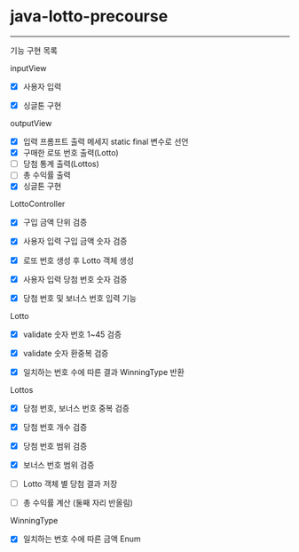 # java-lotto-precourse
---
기능 구현 목록

inputView
- [x] 사용자 입력
- [x] 싱글톤 구현


outputView
- [x] 입력 프롬프트 출력 메세지 static final 변수로 선언
- [x] 구매한 로또 번호 출력(Lotto)
- [ ] 당첨 통계 출력(Lottos)
- [ ] 총 수익률 출력
- [x] 싱글톤 구현

LottoController
- [x] 구입 금액 단위 검증
- [x] 사용자 입력 구입 금액 숫자 검증
- [x] 로또 번호 생성 후 Lotto 객체 생성
- [x] 사용자 입력 당첨 번호 숫자 검증
- [x] 당첨 번호 및 보너스 번호 입력 기능


Lotto
- [x] validate 숫자 번호 1~45 검증
- [x] validate 숫자 환중복 검증
- [x] 일치하는 번호 수에 따른 결과 WinningType 반환


Lottos
- [x] 당첨 번호, 보너스 번호 중복 검증
- [x] 당첨 번호 개수 검증
- [x] 당첨 번호 범위 검증
- [x] 보너스 번호 범위 검증
- [ ] Lotto 객체 별 당첨 결과 저장
- [ ] 총 수익률 계산 (둘째 자리 반올림)


WinningType
- [x] 일치하는 번호 수에 따른 금액 Enum

